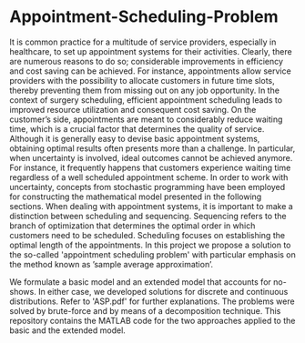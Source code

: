 # Appointment-Scheduling-Problem

It is common practice for a multitude of service providers, especially in healthcare, to
set up appointment systems for their activities. Clearly, there are numerous reasons to
do so; considerable improvements in efficiency and cost saving can be achieved. For instance, appointments allow service providers with the possibility to allocate customers
in future time slots, thereby preventing them from missing out on any job opportunity. In the context of surgery scheduling, efficient appointment scheduling leads to
improved resource utilization and consequent cost saving. On the customer’s side,
appointments are meant to considerably reduce waiting time, which is a crucial factor
that determines the quality of service. Although it is generally easy to devise basic appointment systems, obtaining optimal results often presents more than a challenge. In
particular, when uncertainty is involved, ideal outcomes cannot be achieved anymore.
For instance, it frequently happens that customers experience waiting time regardless
of a well scheduled appointment scheme. In order to work with uncertainty, concepts
from stochastic programming have been employed for constructing the mathematical
model presented in the following sections. When dealing with appointment systems,
it is important to make a distinction between scheduling and sequencing. Sequencing
refers to the branch of optimization that determines the optimal order in which customers need to be scheduled. Scheduling focuses on establishing the optimal length
of the appointments. In this project we propose a solution to the so-called 'appointment scheduling problem' with particular emphasis on the method known as ’sample
average approximation’.

We formulate a basic model and an extended model that accounts for no-shows. In either case, we developed solutions for discrete and continuous distributions.
Refer to 'ASP.pdf' for further explanations. The problems were solved by brute-force and by means of a decomposition technique. This repository contains the MATLAB code
for the two approaches applied to the basic and the extended model.
